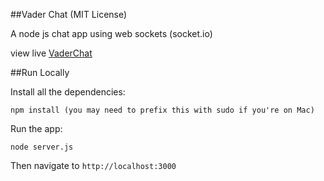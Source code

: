 ##Vader Chat (MIT License)

A node js chat app using web sockets (socket.io)

view live [VaderChat](http://vaderchat.herokuapp.com)

##Run Locally

Install all the dependencies:

    npm install (you may need to prefix this with sudo if you're on Mac)

Run the app:

    node server.js

Then navigate to `http://localhost:3000`

